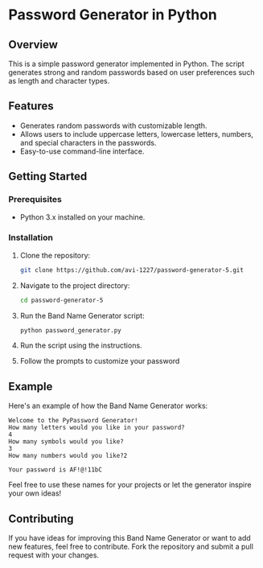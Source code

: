 # Password Generator in Python

## Overview

This is a simple password generator implemented in Python. The script generates strong and random passwords based on user preferences such as length and character types.

## Features

- Generates random passwords with customizable length.
- Allows users to include uppercase letters, lowercase letters, numbers, and special characters in the passwords.
- Easy-to-use command-line interface.

## Getting Started

### Prerequisites

- Python 3.x installed on your machine.

### Installation

1. Clone the repository:

   ```bash
   git clone https://github.com/avi-1227/password-generator-5.git
    ```

2. Navigate to the project directory:

    ```bash
    cd password-generator-5
    ```

3. Run the Band Name Generator script:

    ```bash
    python password_generator.py
    ```

4. Run the script using the instructions.

5. Follow the prompts to customize your password

## Example

Here's an example of how the Band Name Generator works:

```plaintext
Welcome to the PyPassword Generator!
How many letters would you like in your password?
4
How many symbols would you like?
3
How many numbers would you like?2

Your password is AF!@!11bC
```
Feel free to use these names for your projects or let the generator inspire your own ideas!

## Contributing

If you have ideas for improving this Band Name Generator or want to add new features, feel free to contribute. Fork the repository and submit a pull request with your changes.



